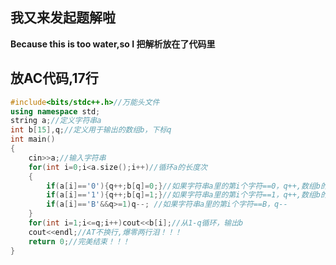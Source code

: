 ## 我又来发起题解啦

**Because this is too water,so I 把解析放在了代码里**

## 放AC代码,17行

```cpp
#include<bits/stdc++.h>//万能头文件
using namespace std;
string a;//定义字符串a
int b[15],q;//定义用于输出的数组b，下标q
int main()
{
	cin>>a;//输入字符串
	for(int i=0;i<a.size();i++)//循环a的长度次
	{
		if(a[i]=='0'){q++;b[q]=0;}//如果字符串a里的第i个字符==0，q++,数组b的第q个位置=0	
		if(a[i]=='1'){q++;b[q]=1;}//如果字符串a里的第i个字符==1，q++,数组b的第q个位置=1	
		if(a[i]=='B'&&q>=1)q--;	//如果字符串a里的第i个字符==B，q--
	}	 
	for(int i=1;i<=q;i++)cout<<b[i];//从1-q循环，输出b
	cout<<endl;//AT不换行,爆零两行泪！！！
    return 0;//完美结束！！！
}
```
